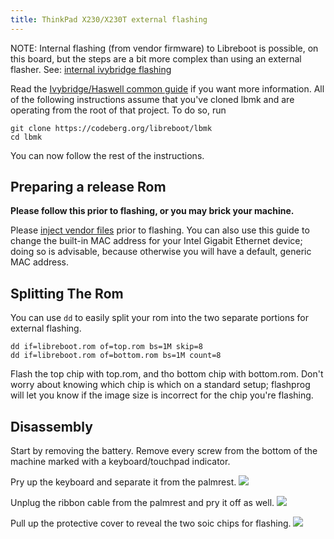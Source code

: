 ```yaml
---
title: ThinkPad X230/X230T external flashing
---
```


NOTE: Internal flashing (from vendor firmware) to Libreboot is possible, on
this board, but the steps are a bit more complex than using an external flasher.
See: [internal ivybridge flashing](ivy_internal)

Read the [Ivybridge/Haswell common guide](ivy_has_common) if you want more information.
All of the following instructions assume that you've cloned lbmk and are operating from the
root of that project. To do so, run

	git clone https://codeberg.org/libreboot/lbmk
	cd lbmk

You can now follow the rest of the instructions.

Preparing a release Rom
-----------------------

**Please follow this prior to flashing, or you may brick your machine.**

Please [inject vendor files](ivy_has_common) prior to flashing. You can also
use this guide to change the built-in MAC address for your Intel Gigabit
Ethernet device; doing so is advisable, because otherwise you will have a
default, generic MAC address.

Splitting The Rom
-----------------

You can use `dd` to easily split your rom into the two separate portions for
external flashing.

	dd if=libreboot.rom of=top.rom bs=1M skip=8
	dd if=libreboot.rom of=bottom.rom bs=1M count=8

Flash the top chip with top.rom, and tho bottom chip with bottom.rom.
Don't worry about knowing which chip is which on a standard setup; flashprog will let you know if the 
image size is incorrect for the chip you're flashing.

Disassembly
-----------

Start by removing the battery.
Remove every screw from the bottom of the machine marked with a keyboard/touchpad indicator.

Pry up the keyboard and separate it from the palmrest.
![](https://av.libreboot.org/board/x230/palmrest.jpg)

Unplug the ribbon cable from the palmrest and pry it off as well.
![](https://av.libreboot.org/board/x230/palmrest_cable.jpg)

Pull up the protective cover to reveal the two soic chips for flashing.
![](https://av.libreboot.org/board/x230/chipLocation.jpg)
